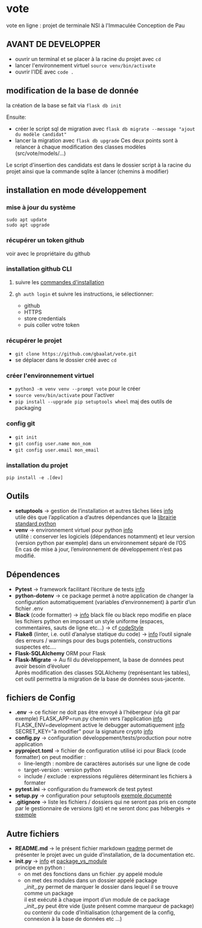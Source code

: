 # vote

vote en ligne : projet de terminale NSI à l'Immaculée Conception de Pau

## AVANT DE DEVELOPPER

 * ouvrir un terminal et se placer à la racine du projet avec `cd`
 * lancer l'environnement virtuel `source venv/bin/activate`
 * ouvrir l'IDE avec `code .`

## modification de la base de donnée

 la création de la base se fait via `flask db init` 

 Ensuite:
 * créer le script sql de migration avec `flask db migrate --message "ajout du modèle candidat"`
 * lancer la migration avec `flask db upgrade`
 Ces deux points sont à relancer à chaque modification des classes modèles (src/vote/models/...)

Le script d'insertion des candidats est dans le dossier script à la racine du projet ainsi que la commande sqlite à lancer (chemins à modifier)

## installation en mode développement

### mise à jour du système
`sudo apt update`  
`sudo apt upgrade`

### récupérer un token github

voir avec le propriétaire du github

### installation github CLI

1. suivre les [commandes d'installation](https://github.com/cli/cli/blob/trunk/docs/install_linux.md)

2. `gh auth login` et suivre les instructions, ie sélectionner:
    * github
    * HTTPS
    * store credentials
    * puis coller votre token

### récupérer le projet

* `git clone https://github.com/gbaalat/vote.git`
* se déplacer dans le dossier créé avec `cd`


### créer l'environnement virtuel

* `python3 -m venv venv --prompt vote`  pour le créer
* `source venv/bin/activate` pour l'activer
* `pip install --upgrade pip setuptools wheel` maj des outils de packaging

### config git
* `git init`
* `git config user.name mon_nom`
* `git config user.email mon_email`

### installation du projet

`pip install -e .[dev]`

## Outils

 * **setuptools** -> gestion de l’installation et autres tâches liées [info](https://en.wikipedia.org/wiki/Setuptools)  
utile dès que l’application a d’autres dépendances que la [librairie standard python](https://docs.python.org/3/library/index.html)
 * **venv** -> environnement virtuel pour python [info](https://docs.python.org/3/library/venv.html)  
utilité : conserver les logiciels (dépendances notamment) et leur version (version python par exemple) dans un environnement séparé de l’OS  
En cas de mise à jour, l’environnement de développement n’est pas modifié.

## Dépendences
 * **Pytest** -> framework facilitant l’écriture de tests  [info](https://docs.pytest.org/en/7.1.x/)
 * **python-dotenv** -> ce package permet à notre application de changer la configuration
automatiquement (variables d’environnement) à partir d’un fichier .env
 * **Black** (code formatter) -> [info](https://github.com/psf/black)
black file ou black repo modifie en place les fichiers python en imposant un style
uniforme (espaces, commentaires, sauts de ligne etc...) → cf [codeStyle](https://black.readthedocs.io/en/stable/the_black_code_style/current_style.html)
* **Flake8** (linter, i.e. outil d’analyse statique du code) -> [info](https://flake8.pycqa.org/en/latest/user/index.html)
l’outil signale des erreurs / warnings pour des bugs potentiels, constructions suspectes etc....
* **Flask-SQLAlchemy** ORM pour Flask
* **Flask-Migrate** -> Au fil du développement, la base de données peut avoir besoin d’évoluer  
Après modification des classes SQLAlchemy (représentant les tables), cet outil permettra la migration de la base de données sous-jacente.

## fichiers de Config
* **.env** -> ce fichier ne doit pas être envoyé à l’hébergeur (via git par exemple)
FLASK_APP=run.py chemin vers l’application [info](https://flask.palletsprojects.com/en/1.0.x/cli/#application-discovery)
FLASK_ENV=development active le debugger automatiquement [info](https://flask.palletsprojects.com/en/1.0.x/config/#environment-and-debug-features)
SECRET_KEY="à modifier" pour la signature crypto [info](https://flask.palletsprojects.com/en/1.0.x/config/#SECRET_KEY)
* **config.py** -> configuration développement/tests/production pour notre application
* **pyproject.toml** -> fichier de configuration
utilisé ici pour Black (code formatter)
on peut modifier :
     - line-length : nombre de caractères autorisés sur une ligne de code
     - target-version : version python
     - include / exclude : expressions régulières déterminant les fichiers à formater
* **pytest.ini** -> configuration du framework de test pytest
* **setup.py** -> configuration pour setuptools [exemple documenté](https://github.com/pypa/sampleproject/blob/main/setup.py)
* **.gitignore** -> liste les fichiers / dossiers qui ne seront pas pris en compte par le gestionnaire de
versions (git) et ne seront donc pas hébergés → [exemple](https://github.com/github/gitignore/blob/main/Python.gitignore)

## Autre fichiers
* **README.md** -> le présent fichier markdown [readme](https://medium.com/@saumya.ranjan/how-to-write-a-readme-md-file-markdown-file-20cb7cbcd6f)
permet de présenter le projet avec un guide d’installation, de la documentation etc.
* **__init__.py** -> [info](https://docs.python.org/3/reference/import.html#regular-packages) et [package_vs_module](https://pythongeeks.org/python-modules-vs-packages/)  
principe en python :
    - on met des fonctions dans un fichier .py appelé module
    - on met des modules dans un dossier appelé package  
\__init__.py permet de marquer le dossier dans lequel il se trouve comme un package  
il est exécuté à chaque import d’un module de ce package  
\__init__.py peut être vide (juste présent comme marqueur de package) ou contenir du
code d’initialisation (chargement de la config, connexion à la base de données etc ...)
